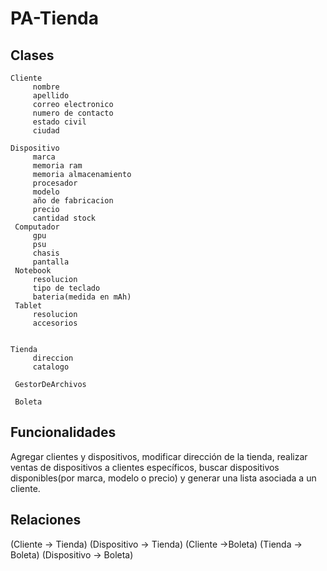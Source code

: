 # PA-Tienda

## Clases
	Cliente
		 nombre
		 apellido
		 correo electronico
		 numero de contacto
		 estado civil
		 ciudad	

	Dispositivo
		 marca
		 memoria ram
		 memoria almacenamiento
		 procesador
		 modelo
		 año de fabricacion
		 precio
		 cantidad stock
	 Computador
		 gpu
		 psu
		 chasis
		 pantalla
	 Notebook
		 resolucion
		 tipo de teclado
		 bateria(medida en mAh)
	 Tablet
		 resolucion
		 accesorios


	Tienda
		 direccion
		 catalogo

	 GestorDeArchivos

	 Boleta
## Funcionalidades

Agregar clientes y dispositivos, modificar dirección de la tienda, realizar ventas de dispositivos a clientes específicos, buscar dispositivos disponibles(por marca, modelo o precio) y generar una lista asociada a un cliente.

## Relaciones

 (Cliente -> Tienda)
 (Dispositivo -> Tienda)
 (Cliente ->Boleta)
 (Tienda -> Boleta)
 (Dispositivo -> Boleta)
